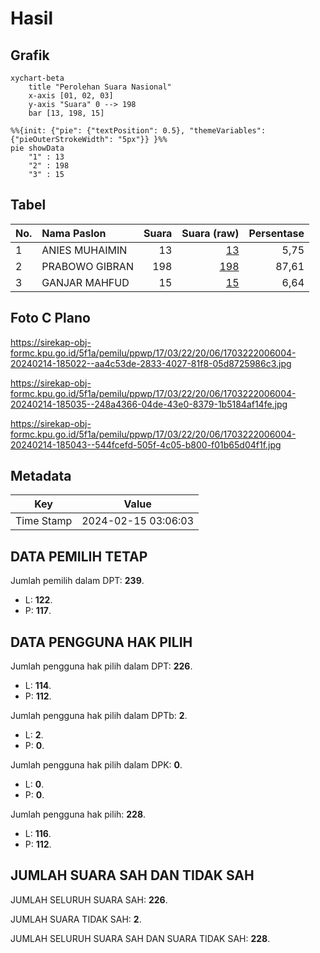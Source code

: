 # Hasil

## Grafik

```mermaid
xychart-beta
    title "Perolehan Suara Nasional"
    x-axis [01, 02, 03]
    y-axis "Suara" 0 --> 198
    bar [13, 198, 15]
```

```mermaid
%%{init: {"pie": {"textPosition": 0.5}, "themeVariables": {"pieOuterStrokeWidth": "5px"}} }%%
pie showData
    "1" : 13
    "2" : 198
    "3" : 15
```

## Tabel

| No. | Nama Paslon    | Suara | Suara (raw) | Persentase |
|:--- |:-------------- | -----:| -----------:| ----------:|
| 1   | ANIES MUHAIMIN | 13    | [13][p-1]   | 5,75       |
| 2   | PRABOWO GIBRAN | 198   | [198][p-2]  | 87,61      |
| 3   | GANJAR MAHFUD  | 15    | [15][p-3]   | 6,64       |


[p-1]: https://github.com/gigit-pemilu/pemilu-2024/blob/main/pilpres/hitung-suara/sub/17-bengkulu/sub/03-bengkulu-utara/sub/22-tanjung-agung-palik/sub/2006-sawang-lebar/sub/004-tps/sub/paslon-1.txt
[p-2]: https://github.com/gigit-pemilu/pemilu-2024/blob/main/pilpres/hitung-suara/sub/17-bengkulu/sub/03-bengkulu-utara/sub/22-tanjung-agung-palik/sub/2006-sawang-lebar/sub/004-tps/sub/paslon-2.txt
[p-3]: https://github.com/gigit-pemilu/pemilu-2024/blob/main/pilpres/hitung-suara/sub/17-bengkulu/sub/03-bengkulu-utara/sub/22-tanjung-agung-palik/sub/2006-sawang-lebar/sub/004-tps/sub/paslon-3.txt

## Foto C Plano

https://sirekap-obj-formc.kpu.go.id/5f1a/pemilu/ppwp/17/03/22/20/06/1703222006004-20240214-185022--aa4c53de-2833-4027-81f8-05d8725986c3.jpg

https://sirekap-obj-formc.kpu.go.id/5f1a/pemilu/ppwp/17/03/22/20/06/1703222006004-20240214-185035--248a4366-04de-43e0-8379-1b5184af14fe.jpg

https://sirekap-obj-formc.kpu.go.id/5f1a/pemilu/ppwp/17/03/22/20/06/1703222006004-20240214-185043--544fcefd-505f-4c05-b800-f01b65d04f1f.jpg


## Metadata

| Key        | Value               |
| ---------- | ------------------- |
| Time Stamp | 2024-02-15 03:06:03 |


## DATA PEMILIH TETAP

Jumlah pemilih dalam DPT: **239**.
 * L: **122**.
 * P: **117**.

## DATA PENGGUNA HAK PILIH

Jumlah pengguna hak pilih dalam DPT: **226**.
 * L: **114**.
 * P: **112**.

Jumlah pengguna hak pilih dalam DPTb: **2**.
 * L: **2**.
 * P: **0**.

Jumlah pengguna hak pilih dalam DPK: **0**.
 * L: **0**.
 * P: **0**.

Jumlah pengguna hak pilih: **228**.
 * L: **116**.
 * P: **112**.

## JUMLAH SUARA SAH DAN TIDAK SAH

JUMLAH SELURUH SUARA SAH: **226**.

JUMLAH SUARA TIDAK SAH: **2**.

JUMLAH SELURUH SUARA SAH DAN SUARA TIDAK SAH: **228**.



